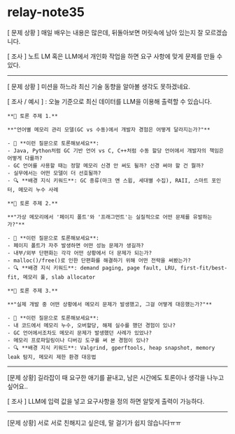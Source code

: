 # relay-note35

[ 문제 상황 ] 매일 배우는 내용은 많은데, 뒤돌아보면 머릿속에 남아 있는지 잘 모르겠습니다.

[ 조사 ] 노트 LM 혹은 LLM에서 개인화 작업을 하면 요구 사항에 맞게 문제를 만들 수 있다.

---

[ 문제 상황 ] 미션을 하느라 최신 기술 동향을 알아볼 생각도 못하겠네요.

[ 조사 / 예시 ] : 오늘 기준으로 최신 데이터를 LLM을 이용해 출력할 수 있습니다.

```
**🧠 토론 주제 1.**

**"언어별 메모리 관리 모델(GC vs 수동)에서 개발자 경험은 어떻게 달라지는가?"**

- 💬 **이런 질문으로 토론해보세요**:
- Java, Python처럼 GC 기반 언어 vs C, C++처럼 수동 할당 언어에서 개발자의 책임은 어떻게 다를까?
- GC 언어를 사용할 때는 정말 메모리 신경 안 써도 될까? 신경 써야 할 건 뭘까?
- 실무에서는 어떤 모델이 더 선호될까?
- 🔍 **배경 지식 키워드**: GC 종류(마크 앤 스윕, 세대별 수집), RAII, 스마트 포인터, 메모리 누수 사례

**🧠 토론 주제 2.**

**"가상 메모리에서 '페이지 폴트'와 '프래그먼트'는 실질적으로 어떤 문제를 유발하는가?"**

- 💬 **이런 질문으로 토론해보세요**:
- 페이지 폴트가 자주 발생하면 어떤 성능 문제가 생길까?
- 내부/외부 단편화는 각각 어떤 상황에서 더 문제가 되는가?
- malloc()/free()로 인한 단편화를 해결하기 위해 어떤 전략을 써봤는가?
- 🔍 **배경 지식 키워드**: demand paging, page fault, LRU, first-fit/best-fit, 메모리 풀, slab allocator

**🧠 토론 주제 3.**

**"실제 개발 중 어떤 상황에서 메모리 문제가 발생했고, 그걸 어떻게 대응했는가?"**

- 💬 **이런 질문으로 토론해보세요**:
- 내 코드에서 메모리 누수, 오버할당, 해제 실수를 했던 경험이 있나?
- GC 언어에서조차도 메모리 문제가 발생했던 사례가 있었나?
- 메모리 프로파일링이나 디버깅 도구를 써 본 경험이 있나?
- 🔍 **배경 지식 키워드**: Valgrind, gperftools, heap snapshot, memory leak 탐지, 메모리 제한 환경 대응법
```

---

[문제 상황] 길라잡이 때 요구한 애기를 끝내고, 남은 시간에도 토론이나 생각을 나누고 싶어요..

[ 조사 ] LLM에 입력 값을 넣고 요구사항을 정의 하면 알맞게 출력이 가능하다.

---

[문제 상황] 서로 서로 친해지고 싶은데, 말 걸기가 쉽지 않습니다ㅠㅠ
